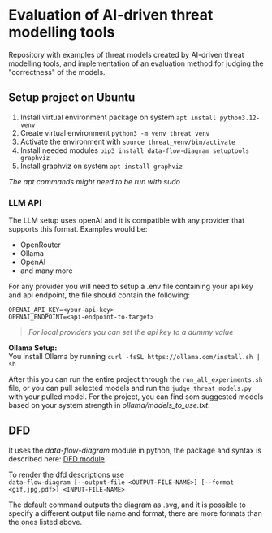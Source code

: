 # Evaluation of AI-driven threat modelling tools

Repository with examples of threat models created by AI-driven threat modelling tools, and implementation of an evaluation method for judging the "correctness" of the models.

## Setup project on Ubuntu

1. Install virtual environment package on system `apt install python3.12-venv`
2. Create virtual environment `python3 -m venv threat_venv`
3. Activate the environment with `source threat_venv/bin/activate`
4. Install needed modules `pip3 install data-flow-diagram setuptools graphviz`
5. Install graphviz on system `apt install graphviz`

*The apt commands might need to be run with sudo*

### LLM API
The LLM setup uses openAI and it is compatible with any provider that supports this format. Examples would be:
- OpenRouter
- Ollama
- OpenAI
- and many more

For any provider you will need to setup a .env file containing your api key and api endpoint, the file should contain
the following:
```
OPENAI_API_KEY=<your-api-key>
OPENAI_ENDPOINT=<api-endpoint-to-target>
```
> *For local providers you can set the api key to a dummy value*

**Ollama Setup:** \
You install Ollama by running `curl -fsSL https://ollama.com/install.sh | sh`

After this you can run the entire project through the `run_all_experiments.sh` file, or you can pull selected models and run the `judge_threat_models.py` with your pulled model. For the project, you can find som suggested models based on your system strength in *ollama/models_to_use.txt*.

## DFD

It uses the *data-flow-diagram* module in python, the package and syntax is described here:
[DFD module](https://github.com/pbauermeister/dfd/blob/main/doc/README.md).

To render the dfd descriptions use  \
`data-flow-diagram [--output-file <OUTPUT-FILE-NAME>] [--format <gif,jpg,pdf>] <INPUT-FILE-NAME>`

The default command outputs the diagram as <INPUT-FILE-NAME>.svg, and it is possible to specify
a different output file name and format, there are more formats than the ones listed above.
